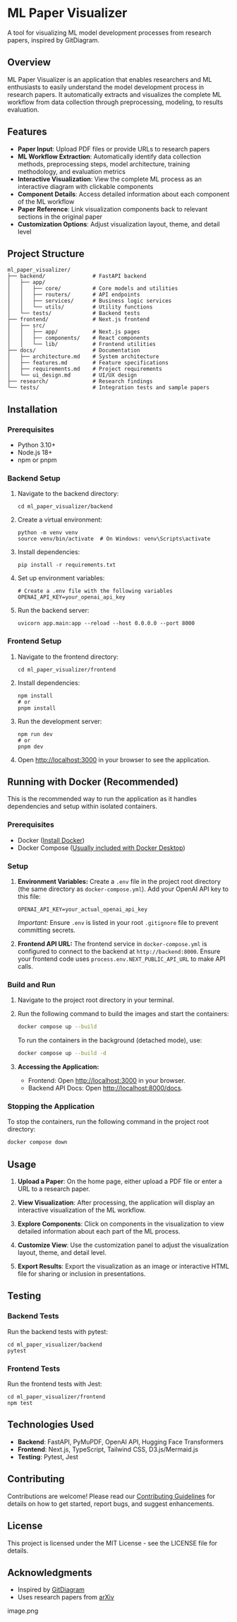 # ML Paper Visualizer

A tool for visualizing ML model development processes from research papers, inspired by GitDiagram.

## Overview

ML Paper Visualizer is an application that enables researchers and ML enthusiasts to easily understand the model development process in research papers. It automatically extracts and visualizes the complete ML workflow from data collection through preprocessing, modeling, to results evaluation.

## Features

- **Paper Input**: Upload PDF files or provide URLs to research papers
- **ML Workflow Extraction**: Automatically identify data collection methods, preprocessing steps, model architecture, training methodology, and evaluation metrics
- **Interactive Visualization**: View the complete ML process as an interactive diagram with clickable components
- **Component Details**: Access detailed information about each component of the ML workflow
- **Paper Reference**: Link visualization components back to relevant sections in the original paper
- **Customization Options**: Adjust visualization layout, theme, and detail level

## Project Structure

```
ml_paper_visualizer/
├── backend/               # FastAPI backend
│   ├── app/
│   │   ├── core/          # Core models and utilities
│   │   ├── routers/       # API endpoints
│   │   ├── services/      # Business logic services
│   │   └── utils/         # Utility functions
│   └── tests/             # Backend tests
├── frontend/              # Next.js frontend
│   ├── src/
│   │   ├── app/           # Next.js pages
│   │   ├── components/    # React components
│   │   └── lib/           # Frontend utilities
├── docs/                  # Documentation
│   ├── architecture.md    # System architecture
│   ├── features.md        # Feature specifications
│   ├── requirements.md    # Project requirements
│   └── ui_design.md       # UI/UX design
├── research/              # Research findings
└── tests/                 # Integration tests and sample papers
```

## Installation

### Prerequisites

- Python 3.10+
- Node.js 18+
- npm or pnpm

### Backend Setup

1. Navigate to the backend directory:

   ```
   cd ml_paper_visualizer/backend
   ```

2. Create a virtual environment:

   ```
   python -m venv venv
   source venv/bin/activate  # On Windows: venv\Scripts\activate
   ```

3. Install dependencies:

   ```
   pip install -r requirements.txt
   ```

4. Set up environment variables:

   ```
   # Create a .env file with the following variables
   OPENAI_API_KEY=your_openai_api_key
   ```

5. Run the backend server:
   ```
   uvicorn app.main:app --reload --host 0.0.0.0 --port 8000
   ```

### Frontend Setup

1. Navigate to the frontend directory:

   ```
   cd ml_paper_visualizer/frontend
   ```

2. Install dependencies:

   ```
   npm install
   # or
   pnpm install
   ```

3. Run the development server:

   ```
   npm run dev
   # or
   pnpm dev
   ```

4. Open [http://localhost:3000](http://localhost:3000) in your browser to see the application.

## Running with Docker (Recommended)

This is the recommended way to run the application as it handles dependencies and setup within isolated containers.

### Prerequisites

- Docker ([Install Docker](https://docs.docker.com/get-docker/))
- Docker Compose ([Usually included with Docker Desktop](https://docs.docker.com/compose/install/))

### Setup

1.  **Environment Variables:** Create a `.env` file in the project root directory (the same directory as `docker-compose.yml`). Add your OpenAI API key to this file:

    ```
    OPENAI_API_KEY=your_actual_openai_api_key
    ```

    _Important:_ Ensure `.env` is listed in your root `.gitignore` file to prevent committing secrets.

2.  **Frontend API URL:** The frontend service in `docker-compose.yml` is configured to connect to the backend at `http://backend:8000`. Ensure your frontend code uses `process.env.NEXT_PUBLIC_API_URL` to make API calls.

### Build and Run

1.  Navigate to the project root directory in your terminal.
2.  Run the following command to build the images and start the containers:

    ```bash
    docker compose up --build
    ```

    To run the containers in the background (detached mode), use:

    ```bash
    docker compose up --build -d
    ```

3.  **Accessing the Application:**
    - Frontend: Open [http://localhost:3000](http://localhost:3000) in your browser.
    - Backend API Docs: Open [http://localhost:8000/docs](http://localhost:8000/docs).

### Stopping the Application

To stop the containers, run the following command in the project root directory:

```bash
docker compose down
```

## Usage

1. **Upload a Paper**: On the home page, either upload a PDF file or enter a URL to a research paper.

2. **View Visualization**: After processing, the application will display an interactive visualization of the ML workflow.

3. **Explore Components**: Click on components in the visualization to view detailed information about each part of the ML process.

4. **Customize View**: Use the customization panel to adjust the visualization layout, theme, and detail level.

5. **Export Results**: Export the visualization as an image or interactive HTML file for sharing or inclusion in presentations.

## Testing

### Backend Tests

Run the backend tests with pytest:

```
cd ml_paper_visualizer/backend
pytest
```

### Frontend Tests

Run the frontend tests with Jest:

```
cd ml_paper_visualizer/frontend
npm test
```

## Technologies Used

- **Backend**: FastAPI, PyMuPDF, OpenAI API, Hugging Face Transformers
- **Frontend**: Next.js, TypeScript, Tailwind CSS, D3.js/Mermaid.js
- **Testing**: Pytest, Jest

## Contributing

Contributions are welcome! Please read our [Contributing Guidelines](CONTRIBUTING.md) for details on how to get started, report bugs, and suggest enhancements.

## License

This project is licensed under the MIT License - see the LICENSE file for details.

## Acknowledgments

- Inspired by [GitDiagram](https://github.com/ahmedkhaleel2004/gitdiagram)
- Uses research papers from [arXiv](https://arxiv.org/)

image.png